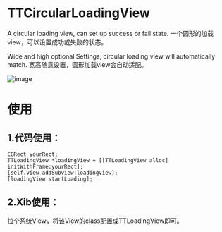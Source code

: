 # TTCircularLoadingView

A circular loading view, can set up success or fail state.
一个圆形的加载view，可以设置成功或失败的状态。

Wide and high optional Settings, circular loading view will automatically match.
宽高随意设置，圆形加载view会自动适配。



![image](https://github.com/xushixun16/TTCircularLoadingView/blob/master/loadingView.gif)

# 使用
## 1.代码使用：
```
CGRect yourRect;
TTLoadingView *loadingView = [[TTLoadingView alloc] initWithFrame:yourRect];
[self.view addSubview:loadingView];
[loadingView startLoading];
```

## 2.Xib使用：
拉个系统View，将该View的class配置成TTLoadingView即可。
